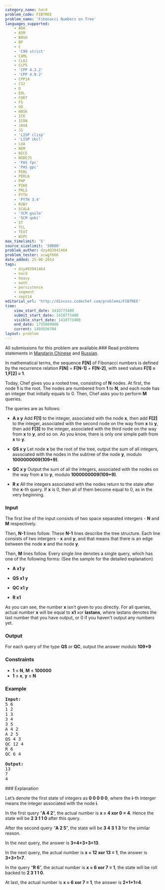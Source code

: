 ```yaml
---
category_name: hard
problem_code: FIBTREE
problem_name: 'Fibonacci Numbers on Tree'
languages_supported:
    - ADA
    - ASM
    - BASH
    - BF
    - C
    - 'C99 strict'
    - CAML
    - CLOJ
    - CLPS
    - 'CPP 4.3.2'
    - 'CPP 4.9.2'
    - CPP14
    - CS2
    - D
    - ERL
    - FORT
    - FS
    - GO
    - HASK
    - ICK
    - ICON
    - JAVA
    - JS
    - 'LISP clisp'
    - 'LISP sbcl'
    - LUA
    - NEM
    - NICE
    - NODEJS
    - 'PAS fpc'
    - 'PAS gpc'
    - PERL
    - PERL6
    - PHP
    - PIKE
    - PRLG
    - PYTH
    - 'PYTH 3.4'
    - RUBY
    - SCALA
    - 'SCM guile'
    - 'SCM qobi'
    - ST
    - TCL
    - TEXT
    - WSPC
max_timelimit: '5'
source_sizelimit: '50000'
problem_author: dzy493941464
problem_tester: xcwgf666
date_added: 25-06-2014
tags:
    - dzy493941464
    - hard
    - heavy
    - math
    - persistence
    - segment
    - sept14
editorial_url: 'http://discuss.codechef.com/problems/FIBTREE'
time:
    view_start_date: 1410773400
    submit_start_date: 1410773400
    visible_start_date: 1410773400
    end_date: 1735669800
    current: 1493556704
layout: problem
---
```

All submissions for this problem are available.###  Read problems statements in [Mandarin Chinese](http://www.codechef.com/download/translated/SEPT14/mandarin/FIBTREE.pdf) and [Russian](http://www.codechef.com/download/translated/SEPT14/russian/FIBTREE.pdf).

In mathematical terms, the sequence **F\[N\]** of Fibonacci numbers is defined by the recurrence relation **F\[N\]** = **F\[N-1\]** + **F\[N-2\]**, with seed values **F\[1\] = 1**,**F\[2\] = 1**.

Today, Chef gives you a rooted tree, consisting of **N** nodes. At first, the node **1** is the root. The nodes are numbered from **1** to **N**, and each node has an integer that initially equals to 0. Then, Chef asks you to perform **M** queries.

The queries are as follows:

- **A x y**
Add **F\[1\]** to the integer, associated with the node **x**, then add **F\[2\]** to the integer, associated with the second node on the way from **x** to **y**, then add **F\[3\]** to the integer, associated with the third node on the way from **x** to **y**, and so on. As you know, there is only one simple path from **x** to **y**.

 
- **QS x y**
Let node **x** be the root of the tree, output the sum of all integers, associated with the nodes in the subtree of the node **y**, modulo **1000000009(109+9)**.

 
- **QC x y**
Output the sum of all the integers, associated with the nodes on the way from **x** to **y**, modulo **1000000009(109+9)**.

 
- **R x**
All the integers associated with the nodes return to the state after the **x**-th query. If **x** is 0, then all of them become equal to 0, as in the very beginning.

 

### Input

The first line of the input consists of two space separated intergers - **N** and **M** respectively.

Then, **N-1** lines follow. These **N-1** lines describe the tree structure. Each line consists of two intergers - **x** and **y**, and that means that there is an edge between the node **x** and the node **y**.

Then, **M** lines follow. Every single line denotes a single query, which has one of the following forms: (See the sample for the detailed explanation)

- **A x1 y**
 
- **QS x1 y**
 
- **QC x1 y**
 
- **R x1**
 
As you can see, the number **x** isn't given to you directly. For all queries, actual number **x** will be equal to **x1** xor **lastans**, where lastans denotes the last number that you have output, or 0 if you haven't output any numbers yet.


### Output

For each query of the type **QS** or **QC**, output the answer modulo **109+9**


### Constraints

- **1** ≤ **N**, **M** ≤ **100000**
- **1** ≤ **x**, **y** ≤ **N**

### Example

<pre><b>Input:</b>
5 6
1 2
1 3
3 4
3 5
A 4 2
A 2 5
QS 4 3
QC 12 4
R 6
QC 6 4

<b>Output:</b>
13
7
4
</pre>### Explanation

Let’s denote the first state of integers as **0 0 0 0 0**, where the **i**-th interger means the integer associated with the node **i**.

In the first query “**A 4 2**”, the actual number is **x = 4 xor 0 = 4**. Hence the state will be **2 3 1 1 0** after this query.

After the second query “**A 2 5**”, the state will be **3 4 3 1 3** for the similar reason.

In the next query, the answer is **3+4+3+3=13**.

In the next query, the actual number is **x = 12 xor 13 = 1**, the answer is **3+3+1=7**.

In the query “**R 6**”, the actual number is **x = 6 xor 7 = 1**, the state will be roll backed to **2 3 1 1 0**.

At last, the actual number is **x = 6 xor 7 = 1**, the answer is **2+1+1=4**.
